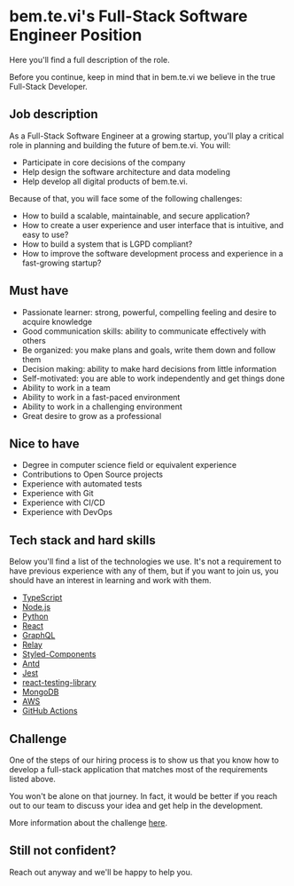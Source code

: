 # bem.te.vi's Full-Stack Software Engineer Position
Here you'll find a full description of the role.

Before you continue, keep in mind that in bem.te.vi we believe in the true Full-Stack Developer.

## Job description
As a Full-Stack Software Engineer at a growing startup, you'll play a critical role in planning and
building the future of bem.te.vi. You will:
- Participate in core decisions of the company
- Help design the software architecture and data modeling
- Help develop all digital products of bem.te.vi.

Because of that, you will face some of the following challenges:
- How to build a scalable, maintainable, and secure application?
- How to create a user experience and user interface that is intuitive, and easy to use?
- How to build a system that is LGPD compliant?
- How to improve the software development process and experience in a fast-growing startup?

## Must have
- Passionate learner: strong, powerful, compelling feeling and desire to acquire knowledge
- Good communication skills: ability to communicate effectively with others
- Be organized: you make plans and goals, write them down and follow them
- Decision making: ability to make hard decisions from little information
- Self-motivated: you are able to work independently and get things done
- Ability to work in a team
- Ability to work in a fast-paced environment
- Ability to work in a challenging environment
- Great desire to grow as a professional

## Nice to have
- Degree in computer science field or equivalent experience
- Contributions to Open Source projects
- Experience with automated tests
- Experience with Git
- Experience with CI/CD
- Experience with DevOps

## Tech stack and hard skills
Below you'll find a list of the technologies we use.
It's not a requirement to have previous experience with any of them, but if you want to join us, you should have an interest in learning and work with them.

- [TypeScript](https://www.typescriptlang.org/)
- [Node.js](https://nodejs.org/)
- [Python](https://www.python.org/)
- [React](https://reactjs.org/)
- [GraphQL](https://graphql.org/)
- [Relay](https://relay.dev/)
- [Styled-Components](https://styled-components.com/)
- [Antd](https://ant.design/)
- [Jest](https://jestjs.io/)
- [react-testing-library](https://testing-library.com/docs/react-testing-library/intro/)
- [MongoDB](https://www.mongodb.com/)
- [AWS](https://aws.amazon.com/)
- [GitHub Actions](https://github.com/features/actions)

## Challenge
One of the steps of our hiring process is to show us that you know how to develop a full-stack application that matches most of the requirements listed above.

You won't be alone on that journey. In fact, it would be better if you reach out to our team to discuss your idea and get help in the development.

More information about the challenge [here](https://github.com/BemteviSeguros/jobs/blob/main/Challenge.md).

## Still not confident?
Reach out anyway and we'll be happy to help you.
